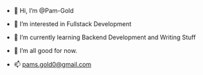 - 👋 Hi, I’m @Pam-Gold

- 👀 I’m interested in Fullstack Development

- 🌱 I’m currently learning Backend Development and Writing Stuff

- 💞️ I’m  all good for now.
  
- 📫 pams.gold0@gmail.com

<!---
Pam-Gold/Pam-Gold is a ✨ special ✨ repository because its `README.md` (this file) appears on your GitHub profile.
You can click the Preview link to take a look at your changes.
--->
